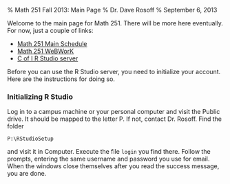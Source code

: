 % Math 251 Fall 2013: Main Page
% Dr. Dave Rosoff
% September 6, 2013

Welcome to the main page for Math 251. There will be more here eventually.
For now, just a couple of links:

* [Math 251 Main Schedule](schedule.html)
* [Math 251 WeBWorK](https://webwork.collegeofidaho.edu/webwork2/MAT251_01_F13)
* [C of I R Studio server](https://rstudio.collegeofidaho.edu/)

Before you can use the R Studio server, you need to initialize your account. Here are the instructions for doing so.

### Initializing R Studio

Log in to a campus machine or your personal computer and visit the Public drive. It should be mapped to the letter P. If not, contact Dr. Rosoff. Find the folder

    P:\RStudioSetup

and visit it in Computer. Execute the file ```login``` you find there. Follow the prompts, entering the same username and password you use for email. When the windows close themselves after you read the success message, you are done.
